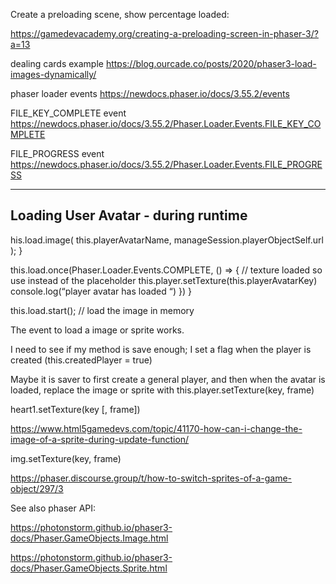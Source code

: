 Create a preloading scene, show percentage loaded:

https://gamedevacademy.org/creating-a-preloading-screen-in-phaser-3/?a=13

dealing cards example
https://blog.ourcade.co/posts/2020/phaser3-load-images-dynamically/

phaser loader events
https://newdocs.phaser.io/docs/3.55.2/events

FILE_KEY_COMPLETE event
https://newdocs.phaser.io/docs/3.55.2/Phaser.Loader.Events.FILE_KEY_COMPLETE

FILE_PROGRESS event
https://newdocs.phaser.io/docs/3.55.2/Phaser.Loader.Events.FILE_PROGRESS

---

## Loading User Avatar - during runtime

his.load.image( this.playerAvatarName, manageSession.playerObjectSelf.url ); }

this.load.once(Phaser.Loader.Events.COMPLETE, () => { // texture loaded so use instead of the placeholder this.player.setTexture(this.playerAvatarKey) console.log(“player avatar has loaded “) }) }

this.load.start(); // load the image in memory

The event to load a image or sprite works.

I need to see if my method is save enough; I set a flag when the player is created (this.createdPlayer = true)

Maybe it is saver to first create a general player, and then when the avatar is loaded, replace the image or sprite with this.player.setTexture(key, frame)

heart1.setTexture(key [, frame])

https://www.html5gamedevs.com/topic/41170-how-can-i-change-the-image-of-a-sprite-during-update-function/

img.setTexture(key, frame)

https://phaser.discourse.group/t/how-to-switch-sprites-of-a-game-object/297/3

See also phaser API:

https://photonstorm.github.io/phaser3-docs/Phaser.GameObjects.Image.html

https://photonstorm.github.io/phaser3-docs/Phaser.GameObjects.Sprite.html
